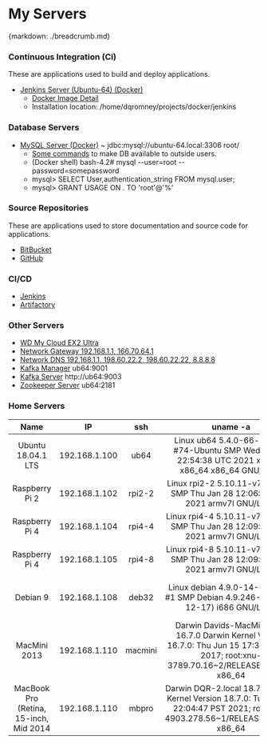 # My Servers
{markdown: ./breadcrumb.md}

### Continuous Integration (CI)
These are applications used to build and deploy applications.
* [Jenkins Server (Ubuntu-64) (Docker)](http://ub64:8080/)
    * [Docker Image Detail](https://hub.docker.com/_/jenkins/)
    * Installation location: /home/dqromney/projects/docker/jenkins

### Database Servers

* [MySQL Server (Docker)](jdbc:mysql://ub4:3306) ~ jdbc:mysql://ubuntu-64.local:3306 root/
    * [Some commands](https://github.com/docker-library/mysql/issues/230) to make DB available to outside users.
    * (Docker shell) bash-4.2# mysql --user=root --password=somepassword
    *  mysql> SELECT User,authentication_string FROM mysql.user;
    *  mysql> GRANT USAGE ON *.* TO 'root'@'%'

### Source Repositories

These are applications used to store documentation and source code for applications.

* [BitBucket](https://bitbucket.org)
* [GitHub](https:/github.com)

### CI/CD
* [Jenkins](http://ub64:8080/)
* [Artifactory](http://ub64:8081)

### Other Servers
* [WD My Cloud EX2 Ultra](http://mycloudex2ultra/)
* [Network Gateway 192.168.1.1, 166.70.64.1](192.168.1.1)
* [Network DNS 192.168.1.1, 198.60.22.2, 198.60.22.22, 8.8.8.8](192.168.1.1)
* [Kafka Manager](http://ub64:9001) ub64:9001
* [Kafka Server](http://ub64:9003) http://ub64:9003
* [Zookeeper Server](http://ub64:2181) ub64:2181


### Home Servers
| Name  | IP  | ssh  | uname -a  | Description  |
|:-:|:-:|:-:|:-:|:-:|
| Ubuntu 18.04.1 LTS | 192.168.1.100 | ub64 | Linux ub64 5.4.0-66-generic #74-Ubuntu SMP Wed Jan 27 22:54:38 UTC 2021 x86_64 x86_64 x86_64 GNU/Linux | 64-bit 16 GB with 2 TB onboard storage  |
| Raspberry Pi 2 | 192.168.1.102 | rpi2-2 | Linux rpi2-2 5.10.11-v7+ #1399 SMP Thu Jan 28 12:06:05 GMT 2021 armv7l GNU/Linux | 64-bit 2 GB  |
| Raspberry Pi 4 | 192.168.1.104 | rpi4-4 | Linux rpi4-4 5.10.11-v7l+ #1399 SMP Thu Jan 28 12:09:48 GMT 2021 armv7l GNU/Linux  | 64-bit 4 GB  |
| Raspberry Pi 4 | 192.168.1.105 | rpi4-8 | Linux rpi4-8 5.10.11-v7l+ #1399 SMP Thu Jan 28 12:09:48 GMT 2021 armv7l GNU/Linux  | 64-bit 8 GB  |
| Debian 9 | 192.168.1.108 | deb32  | Linux debian 4.9.0-14-686-pae #1 SMP Debian 4.9.246-2 (2020-12-17) i686 GNU/Linux | 32 bit 16 GB with 1 TB onboard storage  |
| MacMini 2013 | 192.168.1.110  | macmini  | Darwin Davids-MacMini.local 16.7.0 Darwin Kernel Version 16.7.0: Thu Jun 15 17:36:27 PDT 2017; root:xnu-3789.70.16~2/RELEASE_X86_64 x86_64 | i7 4GB, 1TB SSD Storage  |
| MacBook Pro (Retina, 15-inch, Mid 2014 | 192.168.1.110 | mbpro | Darwin DQR-2.local 18.7.0 Darwin Kernel Version 18.7.0: Tue Jan 12 22:04:47 PST 2021; root:xnu-4903.278.56~1/RELEASE_X86_64 x86_64 | 2.8 GHz Intel Core i7, 1TB SSD |
